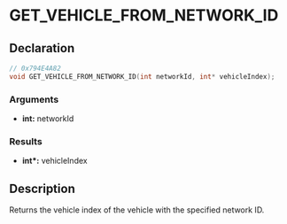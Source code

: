 # GET_VEHICLE_FROM_NETWORK_ID

## Declaration
```cpp
// 0x794E4A82
void GET_VEHICLE_FROM_NETWORK_ID(int networkId, int* vehicleIndex);
```

### Arguments
- **int:** networkId

### Results
- **int\*:** vehicleIndex

## Description
Returns the vehicle index of the vehicle with the specified network ID.